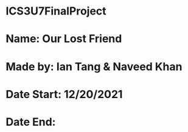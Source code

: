 # ICS3U7FinalProject
# Name: Our Lost Friend
# Made by: Ian Tang & Naveed Khan 
# Date Start: 12/20/2021
# Date End: 
